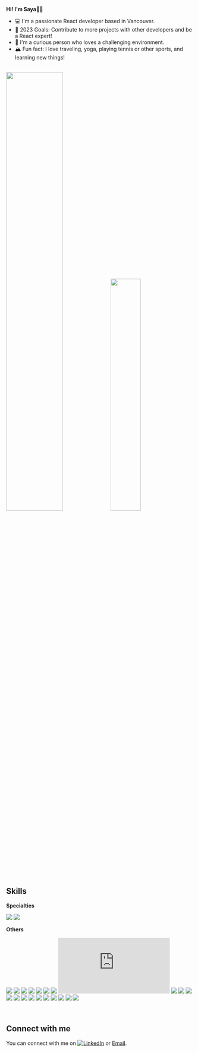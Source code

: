 

**Hi! I'm Saya👋🏼**

- 💻 I'm a passionate React developer based in Vancouver.
- 📍 2023 Goals: Contribute to more projects with other developers and be a React expert!
- 🌱 I'm a curious person who loves a challenging environment.
- 🏔 Fun fact: I love traveling, yoga, playing tennis or other sports, and learning new things!


<br/>

<div>
<img width=55% src="https://github-readme-stats.vercel.app/api?username=saya0118&show_icons=true&theme=gruvbox_light" />
<img width=40% src="https://github-readme-stats.vercel.app/api/top-langs/?username=saya0118&layout=compact" />
</div>

<br/>

## Skills
**Specialties**

![](https://img.shields.io/badge/<React>-555555?style=for-the-badge&logo=react)
![](https://img.shields.io/badge/<Redux>-555555?style=for-the-badge&logo=redux)

**Others**

![](https://img.shields.io/badge/<TypeScript>-555555?style=for-the-badge&logo=typescript)
![](https://img.shields.io/badge/<HTML>-555555?style=for-the-badge&logo=html5)
![](https://img.shields.io/badge/<CSS>-555555?style=for-the-badge&logo=css3)
![](https://img.shields.io/badge/<JavaScript>-555555?style=for-the-badge&logo=javascript)
![](https://img.shields.io/badge/<SCSS>-555555?style=for-the-badge&logo=sass)
![](https://img.shields.io/badge/<Tailwind.css>-555555?style=for-the-badge&logo=tailwindcss)
![](https://img.shields.io/badge/<MUI>-555555?style=for-the-badge&logo=mui)
![](https://img.shields.io/badge/<Node.js>-555555?style=for-the-badge&logo=node.js)
![](https://img.shields.io/badge/<Express>-555555?style=for-the-badge&logo=express)
![](https://img.shields.io/badge/<MongoDB>-555555?style=for-the-badge&logo=mongodb)
![](https://img.shields.io/badge/<Firebase>-555555?style=for-the-badge&logo=firebase)
![](https://img.shields.io/badge/<cypress>-555555?style=for-the-badge&logo=cypress)
![](https://img.shields.io/badge/<Vite>-555555?style=for-the-badge&logo=vite)
![](https://img.shields.io/badge/<eslint>-555555?style=for-the-badge&logo=eslint)
![](https://img.shields.io/badge/<git>-555555?style=for-the-badge&logo=git)
![](https://img.shields.io/badge/<github>-555555?style=for-the-badge&logo=github)
![](https://img.shields.io/badge/<gitlab>-555555?style=for-the-badge&logo=gitlab)
![](https://img.shields.io/badge/<trello>-555555?style=for-the-badge&logo=trello)
![](https://img.shields.io/badge/<figma>-555555?style=for-the-badge&logo=figma)
![](https://img.shields.io/badge/<npm>-555555?style=for-the-badge&logo=npm)
![](https://img.shields.io/badge/<yarn>-555555?style=for-the-badge&logo=yarn)

<br/>

## Connect with me

<!-- Actual text -->

You can connect with me on [![LinkedIn][1.1]][1] or [Email](chemi0802@gmail.com).

<!-- Icons -->

[1.1]: https://raw.githubusercontent.com/MartinHeinz/MartinHeinz/master/linkedin-3-16.png (LinkedIn icon without padding)

<!-- Links to your social media accounts -->

[1]: https://www.linkedin.com/in/sayaka-matsuda-659338211/
